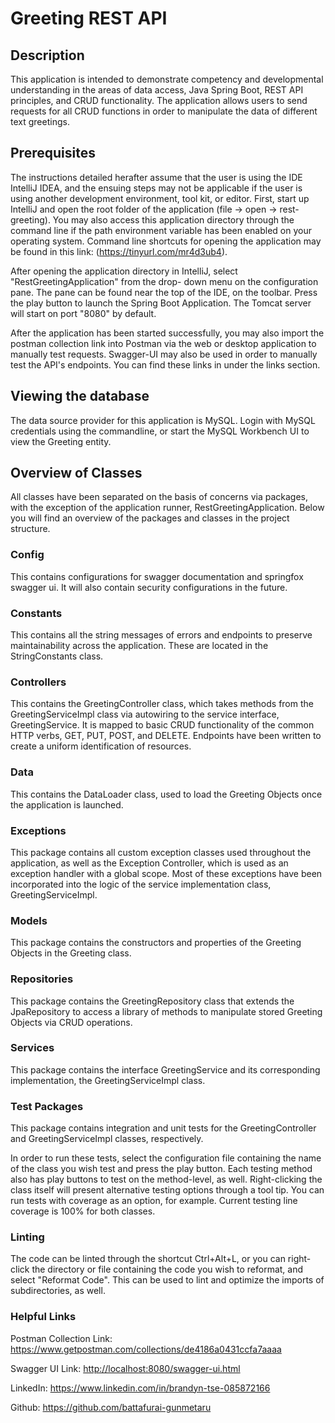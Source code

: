 # Greeting REST API

## Description

This application is intended to demonstrate competency and developmental understanding in the areas
of data access, Java Spring Boot, REST API principles, and CRUD functionality. The application
allows users to send requests for all CRUD functions in order to manipulate the data of different
text greetings.

## Prerequisites

The instructions detailed herafter assume that the user is using the IDE IntelliJ IDEA, and the
ensuing steps may not be applicable if the user is using another development environment, tool kit,
or editor. First, start up IntelliJ and open the root folder of the application (file -> open ->
rest-greeting). You may also access this application directory through the command line if the path
environment variable has been enabled on your operating system. Command line shortcuts for opening
the application may be found in this link: (<https://tinyurl.com/mr4d3ub4>).

After opening the application directory in IntelliJ, select "RestGreetingApplication" from the drop-
down menu on the configuration pane. The pane can be found near the top of the IDE, on the toolbar.
Press the play button to launch the Spring Boot Application. The Tomcat server will start on port
"8080" by default.

After the application has been started successfully, you may also import the postman collection link
into Postman via the web or desktop application to manually test requests. Swagger-UI may also be
used in order to manually test the API's endpoints. You can find these links in under the links
section.

## Viewing the database

The data source provider for this application is MySQL. Login with MySQL credentials using the
commandline,
or start the MySQL Workbench UI to view the Greeting entity.

## Overview of Classes

All classes have been separated on the basis of concerns via packages, with the exception of the
application runner, RestGreetingApplication. Below you will find an overview of the packages and
classes in the project structure.

### Config

This contains configurations for swagger documentation and springfox swagger ui. It will also 
contain security configurations in the future.

### Constants

This contains all the string messages of errors and endpoints to preserve maintainability across the 
application. These are located in the StringConstants class.

### Controllers

This contains the GreetingController class, which takes methods from the GreetingServiceImpl class
via autowiring to the service interface, GreetingService. It is mapped to basic CRUD functionality
of the common HTTP verbs, GET, PUT, POST, and DELETE. Endpoints have been written to create a uniform
identification of resources.

### Data

This contains the DataLoader class, used to load the Greeting Objects once the application is 
launched. 

### Exceptions

This package contains all custom exception classes used throughout the application, as well as the
Exception Controller, which is used as an exception handler with a global scope. Most of these
exceptions have been incorporated into the logic of the service implementation class, GreetingServiceImpl.

### Models

This package contains the constructors and properties of the Greeting Objects in the Greeting class.

### Repositories

This package contains the GreetingRepository class that extends the JpaRepository to access a library
of methods to manipulate stored Greeting Objects via CRUD operations.

### Services

This package contains the interface GreetingService and its corresponding implementation, the
GreetingServiceImpl class.

### Test Packages

This package contains integration and unit tests for the GreetingController and GreetingServiceImpl
classes, respectively. 

In order to run these tests, select the configuration file containing the name of the class you wish
test and press the play button. Each testing method also has play buttons to test on the method-level,
as well. Right-clicking the class itself will present alternative testing options through a tool tip.
You can run tests with coverage as an option, for example. Current testing line coverage is 100% for
both classes. 

### Linting

The code can be linted through the shortcut Ctrl+Alt+L, or you can right-click the directory or file
containing the code you wish to reformat, and select "Reformat Code". This can be used to lint and
optimize the imports of subdirectories, as well.

### Helpful Links

Postman Collection Link: <https://www.getpostman.com/collections/de4186a0431ccfa7aaaa>

Swagger UI Link: <http://localhost:8080/swagger-ui.html>

LinkedIn: <https://www.linkedin.com/in/brandyn-tse-085872166>

Github: <https://github.com/battafurai-gunmetaru>

